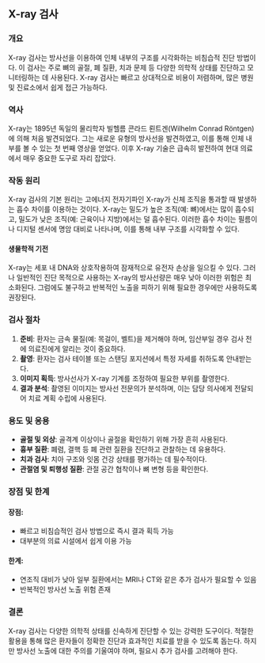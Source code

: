 

## X-ray 검사

### 개요
X-ray 검사는 방사선을 이용하여 인체 내부의 구조를 시각화하는 비침습적 진단 방법이다. 이 검사는 주로 뼈의 골절, 폐 질환, 치과 문제 등 다양한 의학적 상태를 진단하고 모니터링하는 데 사용된다. X-ray 검사는 빠르고 상대적으로 비용이 저렴하며, 많은 병원 및 진료소에서 쉽게 접근 가능하다.

### 역사
X-ray는 1895년 독일의 물리학자 빌헬름 콘라드 뢴트겐(Wilhelm Conrad Röntgen)에 의해 처음 발견되었다. 그는 새로운 유형의 방사선을 발견하였고, 이를 통해 인체 내부를 볼 수 있는 첫 번째 영상을 얻었다. 이후 X-ray 기술은 급속히 발전하여 현대 의료에서 매우 중요한 도구로 자리 잡았다.

### 작동 원리
X-ray 검사의 기본 원리는 고에너지 전자기파인 X-ray가 신체 조직을 통과할 때 발생하는 흡수 차이를 이용하는 것이다. X-ray는 밀도가 높은 조직(예: 뼈)에서는 많이 흡수되고, 밀도가 낮은 조직(예: 근육이나 지방)에서는 덜 흡수된다. 이러한 흡수 차이는 필름이나 디지털 센서에 명암 대비로 나타나며, 이를 통해 내부 구조를 시각화할 수 있다.

#### 생물학적 기전
X-ray는 세포 내 DNA와 상호작용하여 잠재적으로 유전자 손상을 일으킬 수 있다. 그러나 일반적인 진단 목적으로 사용하는 X-ray의 방사선량은 매우 낮아 이러한 위험은 최소화된다. 그럼에도 불구하고 반복적인 노출을 피하기 위해 필요한 경우에만 사용하도록 권장된다.

### 검사 절차
1. **준비**: 환자는 금속 물질(예: 목걸이, 벨트)을 제거해야 하며, 임산부일 경우 검사 전에 의료진에게 알리는 것이 중요하다.
2. **촬영**: 환자는 검사 테이블 또는 스탠딩 포지션에서 특정 자세를 취하도록 안내받는다.
3. **이미지 획득**: 방사선사가 X-ray 기계를 조정하여 필요한 부위를 촬영한다.
4. **결과 분석**: 촬영된 이미지는 방사선 전문의가 분석하며, 이는 담당 의사에게 전달되어 치료 계획 수립에 사용된다.

### 용도 및 응용
- **골절 및 외상**: 골격계 이상이나 골절을 확인하기 위해 가장 흔히 사용된다.
- **흉부 질환**: 폐렴, 결핵 등 폐 관련 질환을 진단하고 관찰하는 데 유용하다.
- **치과 검사**: 치아 구조와 잇몸 건강 상태를 평가하는 데 필수적이다.
- **관절염 및 퇴행성 질환**: 관절 공간 협착이나 뼈 변형 등을 확인한다.

### 장점 및 한계
#### 장점:
- 빠르고 비침습적인 검사 방법으로 즉시 결과 획득 가능
- 대부분의 의료 시설에서 쉽게 이용 가능

#### 한계:
- 연조직 대비가 낮아 일부 질환에서는 MRI나 CT와 같은 추가 검사가 필요할 수 있음
- 반복적인 방사선 노출 위험 존재

### 결론
X-ray 검사는 다양한 의학적 상태를 신속하게 진단할 수 있는 강력한 도구이다. 적절한 활용을 통해 많은 환자들이 정확한 진단과 효과적인 치료를 받을 수 있도록 돕는다. 하지만 방사선 노출에 대한 주의를 기울여야 하며, 필요시 추가 검사를 고려해야 한다.